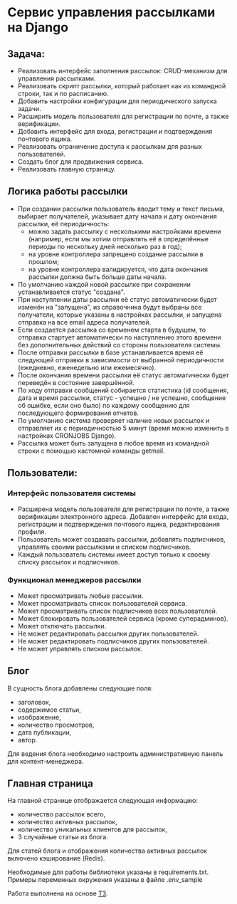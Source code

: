 # Сервис управления рассылками на Django
## Задача:
- Реализовать интерфейс заполнения рассылок: CRUD-механизм для управления рассылками.
- Реализовать скрипт рассылки, который работает как из командной строки, так и по расписанию.
- Добавить настройки конфигурации для периодического запуска задачи.
- Расширить модель пользователя для регистрации по почте, а также верификации.
- Добавить интерфейс для входа, регистрации и подтверждения почтового ящика.
- Реализовать ограничение доступа к рассылкам для разных пользователей.
- Создать блог для продвижения сервиса.
- Реализовать главную страницу.

## Логика работы рассылки
- При создании рассылки пользователь вводит тему и текст письма, выбирает получателей, указывает дату начала и дату окончания рассылки, её периодичность:
    - можно задать рассылку с несколькими настройками времени (например, если мы хотим отправлять её в определённые периоды по нескольку дней несколько раз в год);
    - на уровне контроллера запрещено создание рассылки в прошлом;
    - на уровне контроллера валидируется, что дата окончания рассылки должна быть больше даты начала.
- По умолчанию каждой новой рассылке при сохранении устанавливается статус "создана".
- При наступлении даты рассылки её статус автоматически будет изменён на "запущена", из справочника будут выбраны все получатели, которые указаны в настройках рассылки, 
и запущена отправка на все email адреса получателей.
- Если создается рассылка со временем старта в будущем, то отправка стартует автоматически по наступлению этого времени без дополнительных 
действий со стороны пользователя системы.
- После отправки рассылки в базе устанавливается время её следующей отправки в зависимости от выбранной периодичности (ежедневно, еженедельно или ежемесячно).
- После окончания времени рассылки её статус автоматически будет переведён в состояние завершённой.
- По ходу отправки сообщений собирается статистика (id сообщения, дата и время рассылки, 
статус - успешно / не успешно, сообщение об ошибке, если оно было)
по каждому сообщению для последующего формирования отчетов.
- По умолчанию система проверяет наличие новых рассылок и отправляет их с периодичностью 5 минут (время можно изменить в настройках CRONJOBS Django).
- Рассылка может быть запущена в любое время из командной строки с помощью кастомной команды getmail.
## Пользователи:
### Интерфейс пользователя системы
- Расширена модель пользователя для регистрации по почте, а также верификации электронного адреса. Добавлен интерфейс для входа, регистрации и подтверждения почтового ящика, редактирования профиля.
- Пользователь может создавать рассылки, добавлять подписчиков, управлять своими рассылками и списком подписчиков.
- Каждый пользователь системы имеет доступ только к своему списку рассылок и подписчиков.
### Функционал менеджеров рассылки
- Может просматривать любые рассылки.
- Может просматривать список пользователей сервиса.
- Может просматривать список подписчиков всех пользователей.
- Может блокировать пользователей сервиса (кроме суперадминов). 
- Может отключать рассылки. 
- Не может редактировать рассылки других пользователей.
- Не может редактировать подписчиков других пользователей.
- Не может управлять списком рассылок.

## Блог
В сущность блога добавлены следующие поля:
- заголовок,
- содержимое статьи,
- изображение,
- количество просмотров,
- дата публикации,
- автор.

Для ведения блога необходимо настроить административную панель для контент-менеджера.

## Главная страница
На главной странице отображается следующая информацию:
- количество рассылок всего,
- количество активных рассылок,
- количество уникальных клиентов для рассылок,
- 3 случайные статьи из блога.

Для статей блога и отображения количества активных рассылок включено кэширование (Redis).

Необходимые для работы библиотеки указаны в requirements.txt. Примеры переменных окружения указаны в файле .env_sample

Работа выполнена на основе [ТЗ](https://my.sky.pro/student-cabinet/stream-module/10981/course-final-work/materials).
